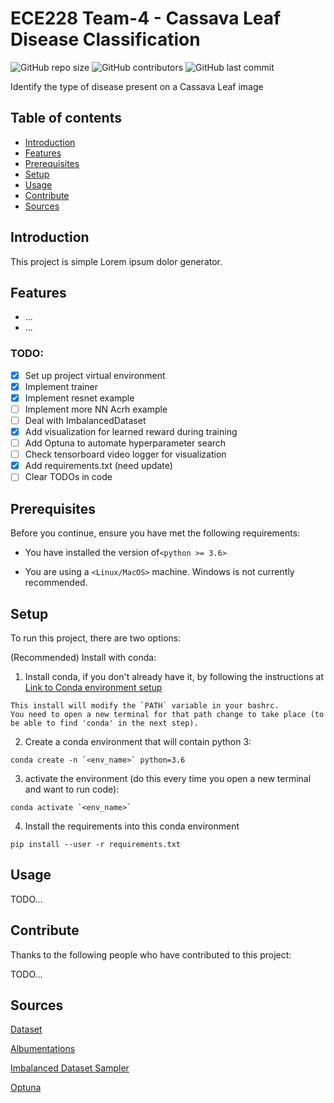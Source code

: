 # ECE228 Team-4 - Cassava Leaf Disease Classification
![GitHub repo size](https://img.shields.io/github/repo-size/yifanwu2828/ECE_228-Team-4)
![GitHub contributors](https://img.shields.io/github/contributors/yifanwu2828/ECE_228-Team-4)
![GitHub last commit](https://img.shields.io/github/last-commit/yifanwu2828/ECE_228-Team-4)

Identify the type of disease present on a Cassava Leaf image

## Table of contents
* [Introduction](#Introduction)
* [Features](#Features)
* [Prerequisites](#Prerequisites)
* [Setup](#setup)
* [Usage](#Usage)
* [Contribute](#Contribute)
* [Sources](#Sources)

## Introduction
This project is simple Lorem ipsum dolor generator.

## Features
* ...
* ...
### TODO:
- [x] Set up project virtual environment
- [x] Implement trainer
- [x] Implement resnet example
- [ ] Implement more NN Acrh example
- [ ] Deal with ImbalancedDataset
- [x] Add visualization for learned reward during training
- [ ] Add Optuna to automate hyperparameter search
- [ ] Check tensorboard video logger for visualization
- [x] Add requirements.txt (need update)
- [ ] Clear TODOs in code 

## Prerequisites
Before you continue, ensure you have met the following requirements:

* You have installed the version of`<python >= 3.6>` 

* You are using a `<Linux/MacOS>` machine. Windows is not currently recommended.

## Setup
To run this project, there are two options:

(Recommended) Install with conda:

1. Install conda, if you don't already have it, by following the instructions at [Link to Conda environment setup](https://docs.conda.io/projects/conda/en/latest/user-guide/tasks/manage-environments.html)

```
This install will modify the `PATH` variable in your bashrc.
You need to open a new terminal for that path change to take place (to be able to find 'conda' in the next step).
```
2. Create a conda environment that will contain python 3:
```
conda create -n `<env_name>` python=3.6
```
3. activate the environment (do this every time you open a new terminal and want to run code):
```
conda activate `<env_name>`
```

4. Install the requirements into this conda environment
```
pip install --user -r requirements.txt
```

## Usage
TODO...

## Contribute
Thanks to the following people who have contributed to this project:

TODO...

## Sources
[Dataset](https://www.kaggle.com/c/cassava-leaf-disease-classification)

[Albumentations](https://github.com/albumentations-team/albumentations#i-am-new-to-image-augmentation)

[Imbalanced Dataset Sampler](https://github.com/ufoym/imbalanced-dataset-sampler)

[Optuna](https://optuna.org/)